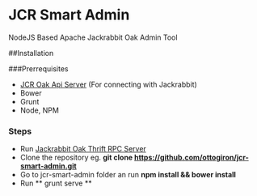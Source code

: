 JCR Smart Admin
===============

NodeJS Based Apache Jackrabbit Oak Admin Tool

##Installation

###Prerrequisites
* [JCR Oak Api Server](https://github.com/ottogiron/jcr-oak-rpc) (For connecting with Jackrabbit)
* Bower
* Grunt
* Node, NPM


### Steps

* Run [Jackrabbit Oak Thrift RPC Server](https://github.com/ottogiron/jcr-oak-rpc)
* Clone the repository eg. **git clone https://github.com/ottogiron/jcr-smart-admin.git**
* Go to jcr-smart-admin folder an run **npm install && bower install**
* Run ** grunt serve ** 
